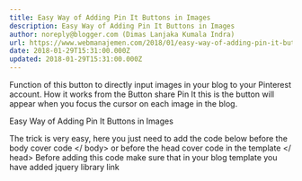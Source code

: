 ```yaml
---
title: Easy Way of Adding Pin It Buttons in Images
description: Easy Way of Adding Pin It Buttons in Images
author: noreply@blogger.com (Dimas Lanjaka Kumala Indra)
url: https://www.webmanajemen.com/2018/01/easy-way-of-adding-pin-it-buttons-in.html
date: 2018-01-29T15:31:00.000Z
updated: 2018-01-29T15:31:00.000Z
---
```


Function of this button to directly input images in your blog to your Pinterest account. How it works from the Button share Pin It this is the button will appear when you focus the cursor on each image in the blog.

 Easy Way of Adding Pin It Buttons in Images
  
The trick is very easy, here you just need to add the code below before the body cover code </ body> or before the head cover code in the template </ head>
Before adding this code make sure that in your blog template you have added jquery library link

<script async='' data-pin-color='white' data-pin-hover='true' src='//assets.pinterest.com/js/pinit.js'/>

Here is a display demo of this Pin It button. DEMO<hr/> <a href="https://www.webmanajemen.com/2018/01/easy-way-of-adding-pin-it-buttons-in.html" rel="follow" class="button" id="read-more">Read More</a>